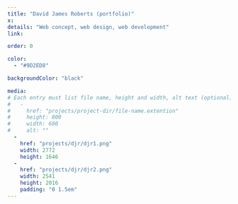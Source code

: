 ```yaml
---
title: "David James Roberts (portfolio)"
x:
details: "Web concept, web design, web development"
link:

order: 0

color: 
  - "#9D2ED8"

backgroundColor: "black"

media: 
# Each entry must list file name, height and width, alt text (optional)
#   -
#     href: "projects/project-dir/file-name.extention"
#     height: 800
#     width: 600
#     alt: ""
  -
    href: "projects/djr/djr1.png"
    width: 2772
    height: 1646
  -
    href: "projects/djr/djr2.png"
    width: 2541
    height: 2016
    padding: "0 1.5em"
---
```

